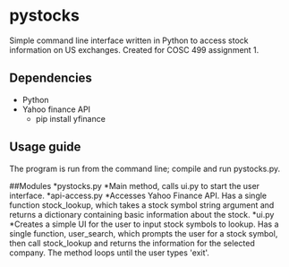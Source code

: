 # pystocks
Simple command line interface written in Python to access stock information on US exchanges. Created for COSC 499 assignment 1.

## Dependencies
* Python
* Yahoo finance API
    * pip install yfinance

## Usage guide
The program is run from the command line; compile and run pystocks.py.

##Modules
*pystocks.py
    *Main method, calls ui.py to start the user interface.
*api-access.py
    *Accesses Yahoo Finance API. Has a single function stock_lookup, which takes a stock symbol string argument and returns a dictionary containing basic information about the stock.
*ui.py
    *Creates a simple UI for the user to input stock symbols to lookup. Has a single function, user_search, which prompts the user for a stock symbol, then call stock_lookup and returns the information for the selected company. The method loops until the user types 'exit'.
